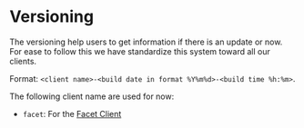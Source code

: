 # Versioning


The versioning help users to get information if there is an update or now. For ease to follow this we have standardize this system toward all our clients.

Format: `<client name>-<build date in format %Y%m%d>-<build time %h:%m>`.

The following client name are used for now:

- `facet`: For the [Facet Client](/Usage/facet-client/)
